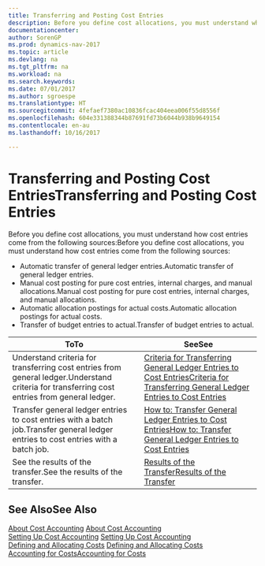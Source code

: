 ```yaml
---
title: Transferring and Posting Cost Entries
description: Before you define cost allocations, you must understand where cost entries come from.
documentationcenter: 
author: SorenGP
ms.prod: dynamics-nav-2017
ms.topic: article
ms.devlang: na
ms.tgt_pltfrm: na
ms.workload: na
ms.search.keywords: 
ms.date: 07/01/2017
ms.author: sgroespe
ms.translationtype: HT
ms.sourcegitcommit: 4fefaef7380ac10836fcac404eea006f55d8556f
ms.openlocfilehash: 604e331388344b87691fd73b6044b938b9649154
ms.contentlocale: en-au
ms.lasthandoff: 10/16/2017

---
```

# <a name="transferring-and-posting-cost-entries"></a><span data-ttu-id="6552c-103">Transferring and Posting Cost Entries</span><span class="sxs-lookup"><span data-stu-id="6552c-103">Transferring and Posting Cost Entries</span></span>
<span data-ttu-id="6552c-104">Before you define cost allocations, you must understand how cost entries come from the following sources:</span><span class="sxs-lookup"><span data-stu-id="6552c-104">Before you define cost allocations, you must understand how cost entries come from the following sources:</span></span>  

-   <span data-ttu-id="6552c-105">Automatic transfer of general ledger entries.</span><span class="sxs-lookup"><span data-stu-id="6552c-105">Automatic transfer of general ledger entries.</span></span>  
-   <span data-ttu-id="6552c-106">Manual cost posting for pure cost entries, internal charges, and manual allocations.</span><span class="sxs-lookup"><span data-stu-id="6552c-106">Manual cost posting for pure cost entries, internal charges, and manual allocations.</span></span>  
-   <span data-ttu-id="6552c-107">Automatic allocation postings for actual costs.</span><span class="sxs-lookup"><span data-stu-id="6552c-107">Automatic allocation postings for actual costs.</span></span>  
-   <span data-ttu-id="6552c-108">Transfer of budget entries to actual.</span><span class="sxs-lookup"><span data-stu-id="6552c-108">Transfer of budget entries to actual.</span></span>  

|<span data-ttu-id="6552c-109">**To**</span><span class="sxs-lookup"><span data-stu-id="6552c-109">**To**</span></span>|<span data-ttu-id="6552c-110">**See**</span><span class="sxs-lookup"><span data-stu-id="6552c-110">**See**</span></span>|  
|------------|-------------|  
|<span data-ttu-id="6552c-111">Understand criteria for transferring cost entries from general ledger.</span><span class="sxs-lookup"><span data-stu-id="6552c-111">Understand criteria for transferring cost entries from general ledger.</span></span>|[<span data-ttu-id="6552c-112">Criteria for Transferring General Ledger Entries to Cost Entries</span><span class="sxs-lookup"><span data-stu-id="6552c-112">Criteria for Transferring General Ledger Entries to Cost Entries</span></span>](finance-criteria-for-transferring-general-ledger-entries-to-cost-entries.md)|  
|<span data-ttu-id="6552c-113">Transfer general ledger entries to cost entries with a batch job.</span><span class="sxs-lookup"><span data-stu-id="6552c-113">Transfer general ledger entries to cost entries with a batch job.</span></span>|[<span data-ttu-id="6552c-114">How to: Transfer General Ledger Entries to Cost Entries</span><span class="sxs-lookup"><span data-stu-id="6552c-114">How to: Transfer General Ledger Entries to Cost Entries</span></span>](finance-how-to-transfer-general-ledger-entries-to-cost-entries.md)|  
|<span data-ttu-id="6552c-115">See the results of the transfer.</span><span class="sxs-lookup"><span data-stu-id="6552c-115">See the results of the transfer.</span></span>|[<span data-ttu-id="6552c-116">Results of the Transfer</span><span class="sxs-lookup"><span data-stu-id="6552c-116">Results of the Transfer</span></span>](finance-results-of-the-transfer.md)|  

## <a name="see-also"></a><span data-ttu-id="6552c-117">See Also</span><span class="sxs-lookup"><span data-stu-id="6552c-117">See Also</span></span>  
 <span data-ttu-id="6552c-118">[About Cost Accounting](finance-about-cost-accounting.md) </span><span class="sxs-lookup"><span data-stu-id="6552c-118">[About Cost Accounting](finance-about-cost-accounting.md) </span></span>  
 <span data-ttu-id="6552c-119">[Setting Up Cost Accounting](finance-set-up-cost-accounting.md) </span><span class="sxs-lookup"><span data-stu-id="6552c-119">[Setting Up Cost Accounting](finance-set-up-cost-accounting.md) </span></span>  
 <span data-ttu-id="6552c-120">[Defining and Allocating Costs](finance-define-and-allocate-costs.md) </span><span class="sxs-lookup"><span data-stu-id="6552c-120">[Defining and Allocating Costs](finance-define-and-allocate-costs.md) </span></span>  
 [<span data-ttu-id="6552c-121">Accounting for Costs</span><span class="sxs-lookup"><span data-stu-id="6552c-121">Accounting for Costs</span></span>](finance-manage-cost-accounting.md)

